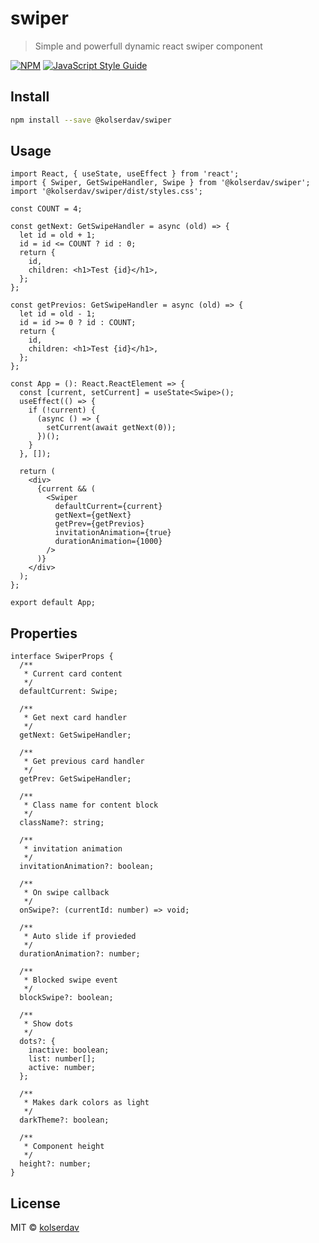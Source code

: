 # swiper

> Simple and powerfull dynamic react swiper component

[![NPM](https://img.shields.io/npm/v/swiper.svg)](https://www.npmjs.com/package/swiper) [![JavaScript Style Guide](https://img.shields.io/badge/code_style-standard-brightgreen.svg)](https://standardjs.com)

## Install

```bash
npm install --save @kolserdav/swiper
```

## Usage

```tsx
import React, { useState, useEffect } from 'react';
import { Swiper, GetSwipeHandler, Swipe } from '@kolserdav/swiper';
import '@kolserdav/swiper/dist/styles.css';

const COUNT = 4;

const getNext: GetSwipeHandler = async (old) => {
  let id = old + 1;
  id = id <= COUNT ? id : 0;
  return {
    id,
    children: <h1>Test {id}</h1>,
  };
};

const getPrevios: GetSwipeHandler = async (old) => {
  let id = old - 1;
  id = id >= 0 ? id : COUNT;
  return {
    id,
    children: <h1>Test {id}</h1>,
  };
};

const App = (): React.ReactElement => {
  const [current, setCurrent] = useState<Swipe>();
  useEffect(() => {
    if (!current) {
      (async () => {
        setCurrent(await getNext(0));
      })();
    }
  }, []);

  return (
    <div>
      {current && (
        <Swiper
          defaultCurrent={current}
          getNext={getNext}
          getPrev={getPrevios}
          invitationAnimation={true}
          durationAnimation={1000}
        />
      )}
    </div>
  );
};

export default App;
```

## Properties

```tsx
interface SwiperProps {
  /**
   * Current card content
   */
  defaultCurrent: Swipe;

  /**
   * Get next card handler
   */
  getNext: GetSwipeHandler;

  /**
   * Get previous card handler
   */
  getPrev: GetSwipeHandler;

  /**
   * Class name for content block
   */
  className?: string;

  /**
   * invitation animation
   */
  invitationAnimation?: boolean;

  /**
   * On swipe callback
   */
  onSwipe?: (currentId: number) => void;

  /**
   * Auto slide if provieded
   */
  durationAnimation?: number;

  /**
   * Blocked swipe event
   */
  blockSwipe?: boolean;

  /**
   * Show dots
   */
  dots?: {
    inactive: boolean;
    list: number[];
    active: number;
  };

  /**
   * Makes dark colors as light
   */
  darkTheme?: boolean;

  /**
   * Component height
   */
  height?: number;
}
```

## License

MIT © [kolserdav](https://github.com/kolserdav)
